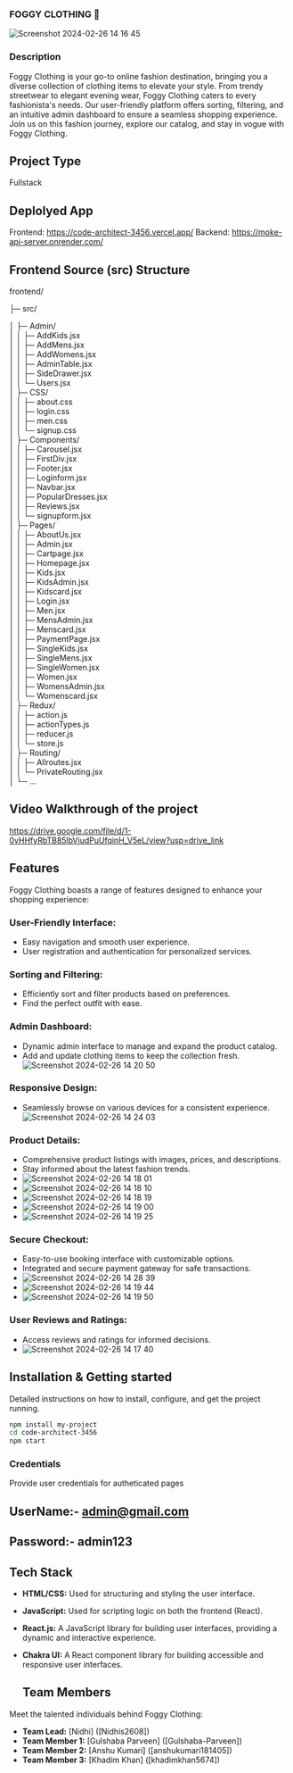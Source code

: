 ### FOGGY CLOTHING 👗
![Screenshot 2024-02-26 14 16 45](https://github.com/Nidhis2608/code-architect-3456/assets/146926520/eb782fa7-6521-49c0-8abd-94ada83a480d)


### Description
Foggy Clothing is your go-to online fashion destination, bringing you a diverse collection of clothing items to elevate your style. From trendy streetwear to elegant evening wear, Foggy Clothing caters to every fashionista's needs. Our user-friendly platform offers sorting, filtering, and an intuitive admin dashboard to ensure a seamless shopping experience. Join us on this fashion journey, explore our catalog, and stay in vogue with Foggy Clothing.

## Project Type
 Fullstack

 ## Deplolyed App
Frontend: https://code-architect-3456.vercel.app/
Backend: https://moke-api-server.onrender.com/

## Frontend Source (src) Structure

frontend/

├─ src/

│  ├─ Admin/                   
│  │  ├─ AddKids.jsx          
│  │  ├─ AddMens.jsx         
│  │  ├─ AddWomens.jsx      
│  │  ├─ AdminTable.jsx        
│  │  ├─ SideDrawer.jsx        
│  │  └─ Users.jsx             
│  ├─ CSS/                     
│  │  ├─ about.css            
│  │  ├─ login.css            
│  │  ├─ men.css              
│  │  └─ signup.css           
│  ├─ Components/              
│  │  ├─ Carousel.jsx        
│  │  ├─ FirstDiv.jsx          
│  │  ├─ Footer.jsx           
│  │  ├─ Loginform.jsx         
│  │  ├─ Navbar.jsx           
│  │  ├─ PopularDresses.jsx  
│  │  ├─ Reviews.jsx           
│  │  └─ signupform.jsx        
│  ├─ Pages/                   
│  │  ├─ AboutUs.jsx           
│  │  ├─ Admin.jsx             
│  │  ├─ Cartpage.jsx        
│  │  ├─ Homepage.jsx          
│  │  ├─ Kids.jsx            
│  │  ├─ KidsAdmin.jsx        
│  │  ├─ Kidscard.jsx         
│  │  ├─ Login.jsx             
│  │  ├─ Men.jsx             
│  │  ├─ MensAdmin.jsx         
│  │  ├─ Menscard.jsx          
│  │  ├─ PaymentPage.jsx     
│  │  ├─ SingleKids.jsx        
│  │  ├─ SingleMens.jsx       
│  │  ├─ SingleWomen.jsx       
│  │  ├─ Women.jsx             
│  │  ├─ WomensAdmin.jsx      
│  │  └─ Womenscard.jsx        
│  ├─ Redux/                   
│  │  ├─ action.js            
│  │  ├─ actionTypes.js       
│  │  ├─ reducer.js            
│  │  └─ store.js              
│  ├─ Routing/                
│  │  ├─ Allroutes.jsx         
│  │  └─ PrivateRouting.jsx    
│  └─ ...                     


## Video Walkthrough of the project
https://drive.google.com/file/d/1-0vHHfyRbTB85lbVjudPuUfqinH_V5eL/view?usp=drive_link
## Features
Foggy Clothing boasts a range of features designed to enhance your shopping experience:

### User-Friendly Interface:
- Easy navigation and smooth user experience.
- User registration and authentication for personalized services.

### Sorting and Filtering:
- Efficiently sort and filter products based on preferences.
- Find the perfect outfit with ease.

### Admin Dashboard:
- Dynamic admin interface to manage and expand the product catalog.
- Add and update clothing items to keep the collection fresh.
![Screenshot 2024-02-26 14 20 50](https://github.com/Nidhis2608/code-architect-3456/assets/146926520/5a169921-aa10-4d0b-98f2-7752a0b8e93a)


### Responsive Design:
- Seamlessly browse on various devices for a consistent experience.
![Screenshot 2024-02-26 14 24 03](https://github.com/Nidhis2608/code-architect-3456/assets/146926520/88388017-d9b8-4a80-9c99-60f4956a15f2)

### Product Details:
- Comprehensive product listings with images, prices, and descriptions.
- Stay informed about the latest fashion trends.
- ![Screenshot 2024-02-26 14 18 01](https://github.com/Nidhis2608/code-architect-3456/assets/146926520/6e32ab86-03ff-4c7a-9ad0-5bc1c7fccaa2)
- ![Screenshot 2024-02-26 14 18 10](https://github.com/Nidhis2608/code-architect-3456/assets/146926520/7699f302-1516-4769-9527-2800d7c531e2)
- ![Screenshot 2024-02-26 14 18 19](https://github.com/Nidhis2608/code-architect-3456/assets/146926520/da00f02d-20b5-4e0f-a85f-3ba39b4b5148)
- ![Screenshot 2024-02-26 14 19 00](https://github.com/Nidhis2608/code-architect-3456/assets/146926520/b55f1a6d-2dc5-4ce2-af94-61c5897d2036)
- ![Screenshot 2024-02-26 14 19 25](https://github.com/Nidhis2608/code-architect-3456/assets/146926520/01b2e564-81a9-494c-ae0f-a5519af7b36b)






### Secure Checkout:
- Easy-to-use booking interface with customizable options.
- Integrated and secure payment gateway for safe transactions.
- ![Screenshot 2024-02-26 14 28 39](https://github.com/Nidhis2608/code-architect-3456/assets/146926520/7b9515b1-6e23-4ac6-8961-b02bd0ceb841)
- ![Screenshot 2024-02-26 14 19 44](https://github.com/Nidhis2608/code-architect-3456/assets/146926520/2b95d4bc-a3af-4ab3-8827-9e0dfa2ac0b7)
- ![Screenshot 2024-02-26 14 19 50](https://github.com/Nidhis2608/code-architect-3456/assets/146926520/c31fbef9-c597-46ed-9aef-c4d5b2c95fa3)





### User Reviews and Ratings:
- Access reviews and ratings for informed decisions.
- ![Screenshot 2024-02-26 14 17 40](https://github.com/Nidhis2608/code-architect-3456/assets/146926520/f3b01fdf-fa0a-4eb7-b789-1965ca29d411)





## Installation & Getting started
Detailed instructions on how to install, configure, and get the project running.

```bash
npm install my-project
cd code-architect-3456
npm start
```

### Credentials
Provide user credentials for autheticated pages
## UserName:- admin@gmail.com
## Password:- admin123


## Tech Stack
- **HTML/CSS:** Used for structuring and styling the user interface.
- **JavaScript:** Used for scripting logic on both the frontend (React).
- **React.js:** A JavaScript library for building user interfaces, providing a dynamic and interactive experience.
- **Chakra UI:** A React component library for building accessible and responsive user interfaces.

  ## Team Members
Meet the talented individuals behind Foggy Clothing:

- **Team Lead:** [Nidhi] ([Nidhis2608])
- **Team Member 1:** [Gulshaba Parveen] ([Gulshaba-Parveen])
- **Team Member 2:** [Anshu Kumari] ([anshukumari181405])
- **Team Member 3:** [Khadim Khan] ([khadimkhan5674])

  
